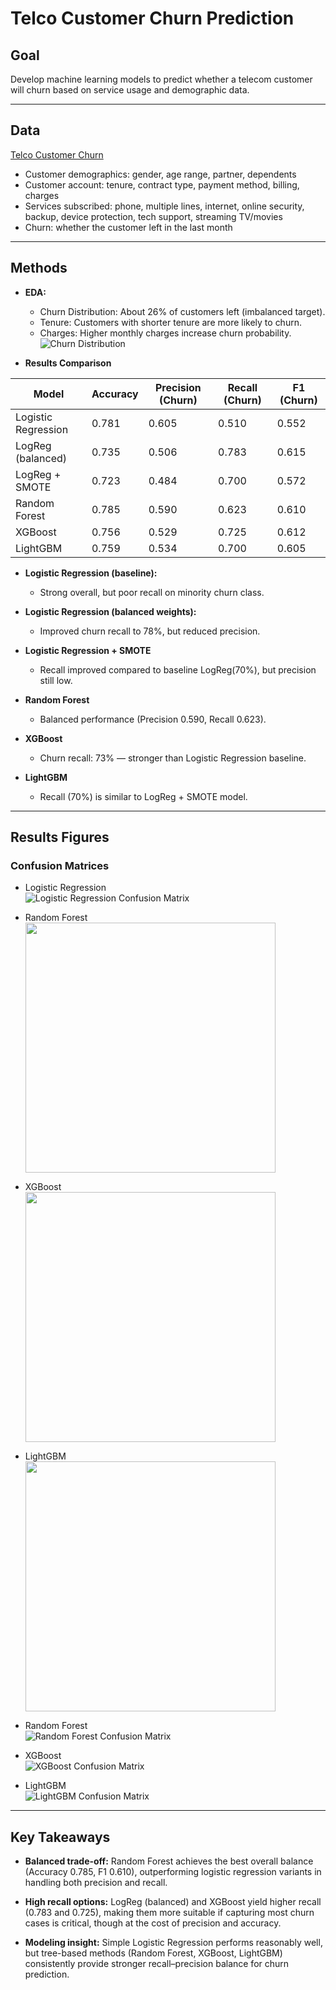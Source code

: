 # Telco Customer Churn Prediction


## Goal
Develop machine learning models to predict whether a telecom customer will churn based on service usage and demographic data.

---

## Data
[Telco Customer Churn](https://www.kaggle.com/datasets/blastchar/telco-customer-churn)
- Customer demographics: gender, age range, partner, dependents
- Customer account: tenure, contract type, payment method, billing, charges
- Services subscribed: phone, multiple lines, internet, online security, backup, device protection, tech support, streaming TV/movies
- Churn: whether the customer left in the last month

---

## Methods
- **EDA:** 
  - Churn Distribution: About 26% of customers left (imbalanced target).
  - Tenure: Customers with shorter tenure are more likely to churn.
  - Charges: Higher monthly charges increase churn probability.
  ![Churn Distribution](reports/figures/churn_vs_n.png)

- **Results Comparison**

| Model | Accuracy | Precision (Churn) | Recall (Churn) | F1 (Churn) |
| --- | --- | --- | --- | --- |
| Logistic Regression | 0.781 | 0.605 | 0.510 | 0.552 |
| LogReg (balanced) | 0.735 | 0.506 | 0.783 | 0.615 |
| LogReg + SMOTE | 0.723 | 0.484 | 0.700 | 0.572 |
| Random Forest | 0.785 | 0.590 | 0.623 | 0.610 |
| XGBoost | 0.756 | 0.529 | 0.725 | 0.612 |
| LightGBM | 0.759 | 0.534 | 0.700 | 0.605 |

- **Logistic Regression (baseline):**
  - Strong overall, but poor recall on minority churn class.  

- **Logistic Regression (balanced weights):**
  - Improved churn recall to 78%, but reduced precision.  

- **Logistic Regression + SMOTE**
  - Recall improved compared to baseline LogReg(70%), but precision still low.  

- **Random Forest**
  - Balanced performance (Precision 0.590, Recall 0.623).  

- **XGBoost**
  - Churn recall: 73% — stronger than Logistic Regression baseline.  

- **LightGBM**
  - Recall (70%) is similar to LogReg + SMOTE model.


---

## Results Figures

### Confusion Matrices
- Logistic Regression  
  ![Logistic Regression Confusion Matrix](reports/figures/Baseline_Model_CM.png)  

- Random Forest  
  <img src="reports/figures/RandomForest.png" width="400">  

- XGBoost  
  <img src="reports/figures/XGBoost.png" width="400">  

- LightGBM  
  <img src="reports/figures/LightGBM.png" width="400">  

- Random Forest  
  ![Random Forest Confusion Matrix](reports/figures/RandomForest.png/)  

- XGBoost  
  ![XGBoost Confusion Matrix](reports/figures/XGBoost.png)  

- LightGBM  
  ![LightGBM Confusion Matrix](reports/figures/LightGBM.png)  

---

## Key Takeaways

- **Balanced trade-off:** Random Forest achieves the best overall balance (Accuracy 0.785, F1 0.610), outperforming logistic regression variants in handling both precision and recall.

- **High recall options:** LogReg (balanced) and XGBoost yield higher recall (0.783 and 0.725), making them more suitable if capturing most churn cases is critical, though at the cost of precision and accuracy.

- **Modeling insight:** Simple Logistic Regression performs reasonably well, but tree-based methods (Random Forest, XGBoost, LightGBM) consistently provide stronger recall–precision balance for churn prediction.
